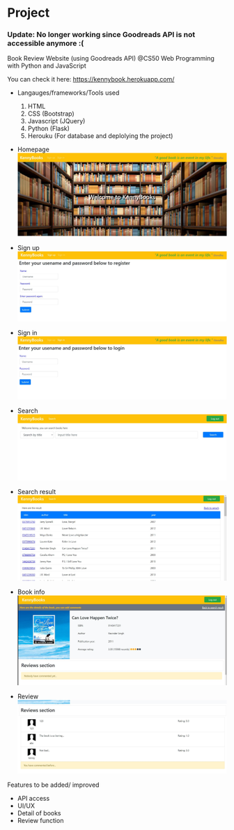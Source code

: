 # Project

### **Update: No longer working since Goodreads API is not accessible anymore :(**

Book Review Website (using Goodreads API) @CS50 Web Programming with Python and JavaScript

You can check it here: https://kennybook.herokuapp.com/ 

- Langauges/frameworks/Tools used
  1. HTML
  2. CSS (Bootstrap)
  3. Javascript (JQuery)
  4. Python (Flask)
  5. Herouku (For database and deplolying the project)

- Homepage
![Image of homepage](https://github.com/kenny613/Book-Review-Website-cs50/blob/master/home.jpg)

- Sign up
![Image of Yaktocat](https://github.com/kenny613/Book-Review-Website-cs50/blob/master/sign%20up.jpg)

- Sign in
![Image of Sign in](https://github.com/kenny613/Book-Review-Website-cs50/blob/master/sign%20in.jpg)

- Search
![Image of Search](https://github.com/kenny613/Book-Review-Website-cs50/blob/master/search.jpg)

- Search result
![Image of Search result](https://github.com/kenny613/Book-Review-Website-cs50/blob/master/searchresult.jpg)

- Book info
![Image of Book info](https://github.com/kenny613/Book-Review-Website-cs50/blob/master/bookinfo.jpg)

- Review
![Image of Review](https://github.com/kenny613/Book-Review-Website-cs50/blob/master/Rewview.jpg)

Features to be added/ improved
* API access
* UI/UX
* Detail of books
* Review function
